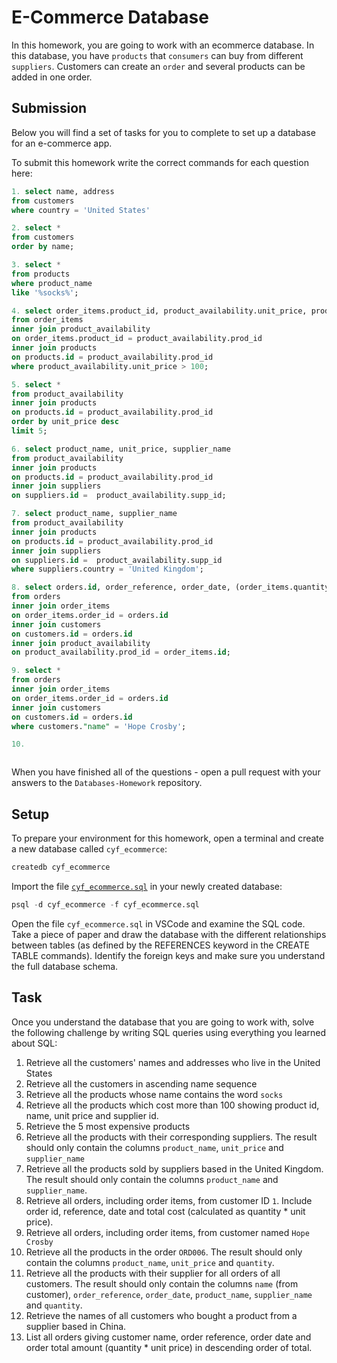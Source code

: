 # E-Commerce Database

In this homework, you are going to work with an ecommerce database. In this database, you have `products` that `consumers` can buy from different `suppliers`. Customers can create an `order` and several products can be added in one order.

## Submission

Below you will find a set of tasks for you to complete to set up a database for an e-commerce app.

To submit this homework write the correct commands for each question here:

```sql
1. select name, address
from customers
where country = 'United States'

2. select *
from customers
order by name;

3. select *
from products
where product_name
like '%socks%';

4. select order_items.product_id, product_availability.unit_price, products.product_name, supplier_id
from order_items
inner join product_availability
on order_items.product_id = product_availability.prod_id
inner join products
on products.id = product_availability.prod_id
where product_availability.unit_price > 100;

5. select *
from product_availability
inner join products
on products.id = product_availability.prod_id
order by unit_price desc
limit 5;

6. select product_name, unit_price, supplier_name
from product_availability
inner join products
on products.id = product_availability.prod_id
inner join suppliers
on suppliers.id =  product_availability.supp_id;

7. select product_name, supplier_name
from product_availability
inner join products
on products.id = product_availability.prod_id
inner join suppliers
on suppliers.id =  product_availability.supp_id
where suppliers.country = 'United Kingdom';

8. select orders.id, order_reference, order_date, (order_items.quantity * product_availability.unit_price) as total_cost
from orders
inner join order_items
on order_items.order_id = orders.id
inner join customers
on customers.id = orders.id
inner join product_availability
on product_availability.prod_id = order_items.id;

9. select *
from orders
inner join order_items
on order_items.order_id = orders.id
inner join customers
on customers.id = orders.id
where customers."name" = 'Hope Crosby';

10. 



```

When you have finished all of the questions - open a pull request with your answers to the `Databases-Homework` repository.

## Setup

To prepare your environment for this homework, open a terminal and create a new database called `cyf_ecommerce`:

```sql
createdb cyf_ecommerce
```

Import the file [`cyf_ecommerce.sql`](./cyf_ecommerce.sql) in your newly created database:

```sql
psql -d cyf_ecommerce -f cyf_ecommerce.sql
```

Open the file `cyf_ecommerce.sql` in VSCode and examine the SQL code. Take a piece of paper and draw the database with the different relationships between tables (as defined by the REFERENCES keyword in the CREATE TABLE commands). Identify the foreign keys and make sure you understand the full database schema.

## Task

Once you understand the database that you are going to work with, solve the following challenge by writing SQL queries using everything you learned about SQL:

1. Retrieve all the customers' names and addresses who live in the United States
2. Retrieve all the customers in ascending name sequence
3. Retrieve all the products whose name contains the word `socks`
4. Retrieve all the products which cost more than 100 showing product id, name, unit price and supplier id.
5. Retrieve the 5 most expensive products
6. Retrieve all the products with their corresponding suppliers. The result should only contain the columns `product_name`, `unit_price` and `supplier_name`
7. Retrieve all the products sold by suppliers based in the United Kingdom. The result should only contain the columns `product_name` and `supplier_name`.
8. Retrieve all orders, including order items, from customer ID `1`. Include order id, reference, date and total cost (calculated as quantity \* unit price).
9. Retrieve all orders, including order items, from customer named `Hope Crosby`
10. Retrieve all the products in the order `ORD006`. The result should only contain the columns `product_name`, `unit_price` and `quantity`.
11. Retrieve all the products with their supplier for all orders of all customers. The result should only contain the columns `name` (from customer), `order_reference`, `order_date`, `product_name`, `supplier_name` and `quantity`.
12. Retrieve the names of all customers who bought a product from a supplier based in China.
13. List all orders giving customer name, order reference, order date and order total amount (quantity \* unit price) in descending order of total.
